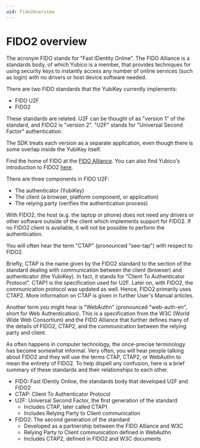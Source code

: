 ```yaml
---
uid: Fido2Overview
---
```


<!-- Copyright 2022 Yubico AB

Licensed under the Apache License, Version 2.0 (the "License");
you may not use this file except in compliance with the License.
You may obtain a copy of the License at

    http://www.apache.org/licenses/LICENSE-2.0

Unless required by applicable law or agreed to in writing, software
distributed under the License is distributed on an "AS IS" BASIS,
WITHOUT WARRANTIES OR CONDITIONS OF ANY KIND, either express or implied.
See the License for the specific language governing permissions and
limitations under the License. -->

# FIDO2 overview

The acronym FIDO stands for "Fast IDentity Online". The FIDO Alliance is a standards body,
of which Yubico is a member, that provides techniques for using security keys to instantly
access any number of online services (such as login) with no drivers or host device
software needed.

There are two FIDO standards that the YubiKey currently implements:

- FIDO U2F
- FIDO2

These standards are related. U2F can be thought of as "version 1" of the standard, and FIDO2
is "version 2". "U2F" stands for "Universal Second Factor" authentication.

The SDK treats each version as a separate application, even though there is some overlap
inside the YubiKey itself.

Find the home of FIDO at the [FIDO Alliance](https://fidoalliance.org/). You can also find
Yubico's introduction to FIDO2 [here](https://www.yubico.com/authentication-standards/fido2/).

There are three components in FIDO U2F:

- The authenticator (YubiKey)
- The client (a browser, platform component, or application)
- The relying party (verifies the authentication process)

With FIDO2, the host (e.g. the laptop or phone) does not need any drivers or other
software outside of the client which implements support for FIDO2. If no FIDO2 client is
available, it will not be possible to perform the authentication.

You will often hear the term "CTAP" (pronounced "see-tap") with respect to FIDO2.

Briefly, CTAP is the name given by the FIDO2 standard to the section of the standard
dealing with communication between the client (browser) and authenticator (the YubiKey).
In fact, it stands for "Client To Authenticator Protocol". CTAP1 is the specification used
for U2F. Later on, with FIDO2, the communication protocol was updated as well. Hence,
FIDO2 primarily uses CTAP2. More information on CTAP is given in further User's Manual
articles.

Another term you might hear is "WebAuthn" (pronounced "web-auth-en", short for Web
Authentication). This is a specification from the W3C (World Wide Web Consortium) and the
FIDO Alliance that further defines many of the details of FIDO2, CTAP2, and the
communication between the relying party and client.

As often happens in computer technology, the once-precise terminology has become somewhat
informal. Very often, you will hear people talking about FIDO2 and they will use the
terms CTAP, CTAP2, or WebAuthn to mean the entirety of FIDO2. To help dispell any
confusion, here is a brief summary of these standards and their relationships to each
other.

- FIDO: Fast IDentiy Online, the standards body that developed U2F and FIDO2
- CTAP: Client To Authenticator Protocol
- U2F: Universal Second Factor, the first generation of the standard
    - Includes CTAP, later called CTAP1
    - Includes Relying Party to Client communication
- FIDO2: The second generation of the standard
    - Developed as a partnership between the FIDO Alliance and W3C
    - Relying Party to Client communication defined in WebAuthn
    - Includes CTAP2, defined in FIDO2 and W3C documents
